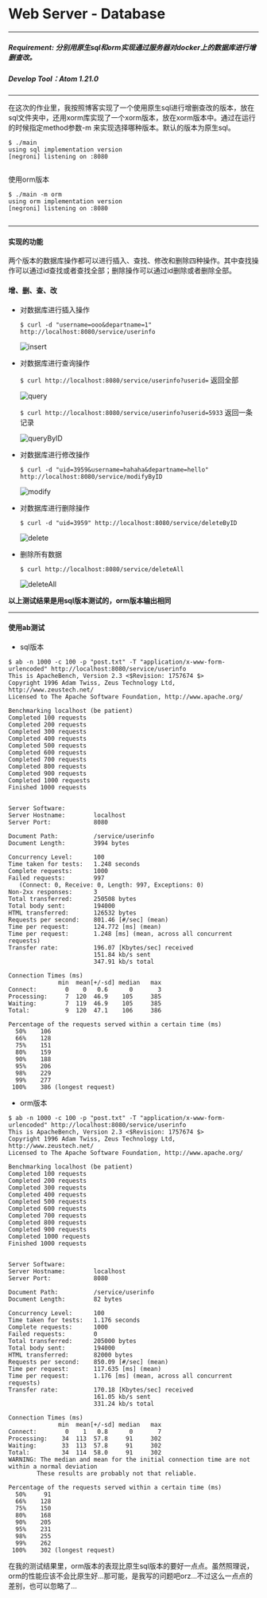 # Web Server - Database
----
##### Requirement: 分别用原生sql和orm实现通过服务器对docker上的数据库进行增删查改。

##### Develop Tool：Atom 1.21.0
---
在这次的作业里，我按照博客实现了一个使用原生sql进行增删查改的版本，放在sql文件夹中，还用xorm库实现了一个xorm版本，放在xorm版本中。通过在运行的时候指定method参数-m 来实现选择哪种版本。默认的版本为原生sql。
```
$ ./main
using sql implementation version
[negroni] listening on :8080


```
使用orm版本
```
$ ./main -m orm
using orm implementation version
[negroni] listening on :8080


```
---
#### 实现的功能
两个版本的数据库操作都可以进行插入、查找、修改和删除四种操作。其中查找操作可以通过id查找或者查找全部；删除操作可以通过id删除或者删除全部。

#### 增、删、查、改
- 对数据库进行插入操作

  `$ curl -d "username=ooo&departname=1" http://localhost:8080/service/userinfo`

  ![insert](picture/insert.png)

- 对数据库进行查询操作

  `$ curl http://localhost:8080/service/userinfo?userid=` 返回全部

  ![query](picture/query.png)

  `$ curl http://localhost:8080/service/userinfo?userid=5933` 返回一条记录

  ![queryByID](picture/queryByID.png)

- 对数据库进行修改操作

  `$ curl -d "uid=3959&username=hahaha&departname=hello" http://localhost:8080/service/modifyByID`

  ![modify](picture/modify.png)

- 对数据库进行删除操作

  `$ curl -d "uid=3959" http://localhost:8080/service/deleteByID`

  ![delete](picture/delete.png)

- 删除所有数据

  `$ curl http://localhost:8080/service/deleteAll`

  ![deleteAll](picture/deleteAll.png)

**以上测试结果是用sql版本测试的，orm版本输出相同**

---
#### 使用ab测试

- sql版本

```
$ ab -n 1000 -c 100 -p "post.txt" -T "application/x-www-form-urlencoded" http://localhost:8080/service/userinfo
This is ApacheBench, Version 2.3 <$Revision: 1757674 $>
Copyright 1996 Adam Twiss, Zeus Technology Ltd, http://www.zeustech.net/
Licensed to The Apache Software Foundation, http://www.apache.org/

Benchmarking localhost (be patient)
Completed 100 requests
Completed 200 requests
Completed 300 requests
Completed 400 requests
Completed 500 requests
Completed 600 requests
Completed 700 requests
Completed 800 requests
Completed 900 requests
Completed 1000 requests
Finished 1000 requests


Server Software:        
Server Hostname:        localhost
Server Port:            8080

Document Path:          /service/userinfo
Document Length:        3994 bytes

Concurrency Level:      100
Time taken for tests:   1.248 seconds
Complete requests:      1000
Failed requests:        997
   (Connect: 0, Receive: 0, Length: 997, Exceptions: 0)
Non-2xx responses:      3
Total transferred:      250508 bytes
Total body sent:        194000
HTML transferred:       126532 bytes
Requests per second:    801.46 [#/sec] (mean)
Time per request:       124.772 [ms] (mean)
Time per request:       1.248 [ms] (mean, across all concurrent requests)
Transfer rate:          196.07 [Kbytes/sec] received
                        151.84 kb/s sent
                        347.91 kb/s total

Connection Times (ms)
              min  mean[+/-sd] median   max
Connect:        0    0   0.6      0       3
Processing:     7  120  46.9    105     385
Waiting:        7  119  46.9    105     385
Total:          9  120  47.1    106     386

Percentage of the requests served within a certain time (ms)
  50%    106
  66%    128
  75%    151
  80%    159
  90%    188
  95%    206
  98%    229
  99%    277
 100%    386 (longest request)

```

- orm版本

```
$ ab -n 1000 -c 100 -p "post.txt" -T "application/x-www-form-urlencoded" http://localhost:8080/service/userinfo
This is ApacheBench, Version 2.3 <$Revision: 1757674 $>
Copyright 1996 Adam Twiss, Zeus Technology Ltd, http://www.zeustech.net/
Licensed to The Apache Software Foundation, http://www.apache.org/

Benchmarking localhost (be patient)
Completed 100 requests
Completed 200 requests
Completed 300 requests
Completed 400 requests
Completed 500 requests
Completed 600 requests
Completed 700 requests
Completed 800 requests
Completed 900 requests
Completed 1000 requests
Finished 1000 requests


Server Software:        
Server Hostname:        localhost
Server Port:            8080

Document Path:          /service/userinfo
Document Length:        82 bytes

Concurrency Level:      100
Time taken for tests:   1.176 seconds
Complete requests:      1000
Failed requests:        0
Total transferred:      205000 bytes
Total body sent:        194000
HTML transferred:       82000 bytes
Requests per second:    850.09 [#/sec] (mean)
Time per request:       117.635 [ms] (mean)
Time per request:       1.176 [ms] (mean, across all concurrent requests)
Transfer rate:          170.18 [Kbytes/sec] received
                        161.05 kb/s sent
                        331.24 kb/s total

Connection Times (ms)
              min  mean[+/-sd] median   max
Connect:        0    1   0.8      0       7
Processing:    34  113  57.8     91     302
Waiting:       33  113  57.8     91     302
Total:         34  114  58.0     91     302
WARNING: The median and mean for the initial connection time are not within a normal deviation
        These results are probably not that reliable.

Percentage of the requests served within a certain time (ms)
  50%     91
  66%    128
  75%    150
  80%    168
  90%    205
  95%    231
  98%    255
  99%    262
 100%    302 (longest request)

```

在我的测试结果里，orm版本的表现比原生sql版本的要好一点点。虽然照理说，orm的性能应该不会比原生好...那可能，是我写的问题吧orz...不过这么一点点的差别，也可以忽略了...
